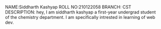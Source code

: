 NAME:Siddharth Kashyap
ROLL NO:210122058
BRANCH: CST
DESCRIPTION: hey, I am siddharth kashyap a first-year undergrad student of the chemistry department. I am specifically intrested in learning of web dev. 